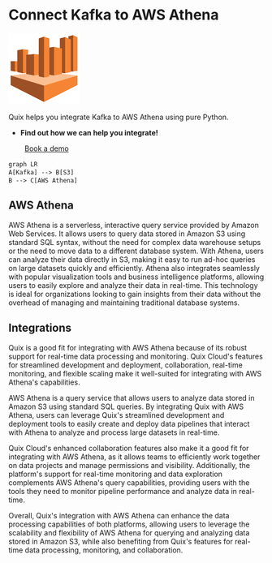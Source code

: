 # Connect Kafka to AWS Athena

![](./images/logo_1.jpg)

Quix helps you integrate Kafka to AWS Athena using pure Python.

<div class="grid cards blog-grid-card" markdown>

- __Find out how we can help you integrate!__

    <a class="md-button md-button--primary" href="https://share.hsforms.com/1iW0TmZzKQMChk0lxd_tGiw4yjw2?__hstc=175542013.2303933fbd746c0ac86d9ccbe9bc9100.1728383268831.1729603416735.1729620918855.31&__hssc=175542013.1.1729620918855&__hsfp=2132701734" target="_blank" style="margin:.5rem;">Book a demo</a>

</div>

```mermaid
graph LR
A[Kafka] --> B[S3]
B --> C[AWS Athena]
```

## AWS Athena

AWS Athena is a serverless, interactive query service provided by Amazon Web Services. It allows users to query data stored in Amazon S3 using standard SQL syntax, without the need for complex data warehouse setups or the need to move data to a different database system. With Athena, users can analyze their data directly in S3, making it easy to run ad-hoc queries on large datasets quickly and efficiently. Athena also integrates seamlessly with popular visualization tools and business intelligence platforms, allowing users to easily explore and analyze their data in real-time. This technology is ideal for organizations looking to gain insights from their data without the overhead of managing and maintaining traditional database systems.

## Integrations

Quix is a good fit for integrating with AWS Athena because of its robust support for real-time data processing and monitoring. Quix Cloud's features for streamlined development and deployment, collaboration, real-time monitoring, and flexible scaling make it well-suited for integrating with AWS Athena's capabilities.

AWS Athena is a query service that allows users to analyze data stored in Amazon S3 using standard SQL queries. By integrating Quix with AWS Athena, users can leverage Quix's streamlined development and deployment tools to easily create and deploy data pipelines that interact with Athena to analyze and process large datasets in real-time.

Quix Cloud's enhanced collaboration features also make it a good fit for integrating with AWS Athena, as it allows teams to efficiently work together on data projects and manage permissions and visibility. Additionally, the platform's support for real-time monitoring and data exploration complements AWS Athena's query capabilities, providing users with the tools they need to monitor pipeline performance and analyze data in real-time.

Overall, Quix's integration with AWS Athena can enhance the data processing capabilities of both platforms, allowing users to leverage the scalability and flexibility of AWS Athena for querying and analyzing data stored in Amazon S3, while also benefiting from Quix's features for real-time data processing, monitoring, and collaboration.

